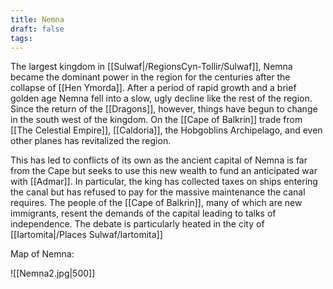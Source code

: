 ```yaml
---
title: Nemna
draft: false
tags:
---
```

The largest kingdom in [[Sulwaf|/RegionsCyn-Tollir/Sulwaf]], Nemna became the dominant power in the region for the centuries after the collapse of [[Hen Ymorda]]. After a period of rapid growth and a brief golden age Nemna fell into a slow, ugly decline like the rest of the region. Since the return of the [[Dragons]], however, things have begun to change in the south west of the kingdom. On the [[Cape of Balkrin]] trade from [[The Celestial Empire]], [[Caldoria]], the Hobgoblins Archipelago, and even other planes has revitalized the region. 

This has led to conflicts of its own as the ancient capital of Nemna is far from the Cape but seeks to use this new wealth to fund an anticipated war with [[Admar]]. In particular, the king has collected taxes on ships entering the canal but has refused to pay for the massive maintenance the canal requires. The people of the [[Cape of Balkrin]], many of which are new immigrants, resent the demands of the capital leading to talks of independence. The debate is particularly heated in the city of [[Iartomita|/Places Sulwaf/Iartomita]]

Map of Nemna: 


![[Nemna2.jpg|500]]
